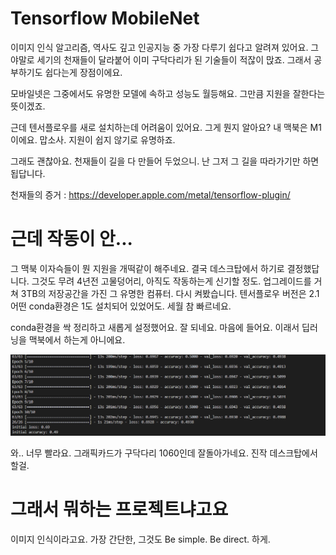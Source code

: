 # Tensorflow MobileNet

이미지 인식 알고리즘, 역사도 깊고 인공지능 중 가장 다루기 쉽다고 알려져 있어요. 그야말로 세기의 천재들이 달라붙어 이미 구닥다리가 된 기술들이 적잖이 맍죠. 그래서 공부하기도 쉽다는게 장점이에요. 

모바일넷은 그중에서도 유명한 모델에 속하고 성능도 월등해요. 그만큼 지원을 잘한다는 뜻이겠죠.

근데 텐서플로우를 새로 설치하는데 어려움이 있어요. 그게 뭔지 알아요? 내 맥북은 M1이에요. 맙소사. 지원이 쉽지 않기로 유명하죠.

그래도 괜찮아요. 천재들이 길을 다 만들어 두었으니. 난 그저 그 길을 따라가기만 하면 됩답니다.

천재들의 증거 : https://developer.apple.com/metal/tensorflow-plugin/


# 근데 작동이 안...

그 맥북 이자슥들이 뭔 지원을 개떡같이 해주네요. 결국 데스크탑에서 하기로 결정했답니다. 그것도 무려 4년전 고물덩어리, 아직도 작동하는게 신기할 정도. 업그레이드를 거쳐 3TB의 저장공간을 가진 그 유명한 컴퓨터. 다시 켜봤습니다. 텐서플로우 버전은 2.1 어떤 conda환경은 1도 설치되어 있었어도. 세월 참 빠르네요. 

conda환경을 싹 정리하고 새롭게 설정했어요. 잘 되네요. 마음에 들어요. 이래서 딥러닝을 맥북에서 하는게 아니에요.

![image](screenshot.png)

와.. 너무 빨라요. 그래픽카드가 구닥다리 1060인데 잘돌아가네요. 진작 데스크탑에서 할걸.

# 그래서 뭐하는 프로젝트냐고요

이미지 인식이라고요. 가장 간단한, 그것도 Be simple. Be direct. 하게. 